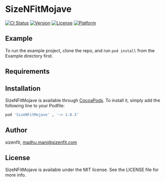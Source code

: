 # SizeNFitMojave

[![CI Status](https://img.shields.io/travis/sizenfit/SizeNFitMojave.svg?style=flat)](https://travis-ci.org/sizenfit/SizeNFitMojave)
[![Version](https://cocoapod-badges.herokuapp.com/v/SizeNFitMojave/badge.png)](https://cocoapods.org/pods/SizeNFitMojave)
[![License](https://img.shields.io/cocoapods/l/SizeNFitMojave.svg?style=flat)](https://cocoapods.org/pods/SizeNFitMojave)
[![Platform](https://img.shields.io/cocoapods/p/SizeNFitMojave.svg?style=flat)](https://cocoapods.org/pods/SizeNFitMojave)

## Example

To run the example project, clone the repo, and run `pod install` from the Example directory first.

## Requirements

## Installation

SizeNFitMojave is available through [CocoaPods](https://cocoapods.org). To install
it, simply add the following line to your Podfile:

```ruby
pod 'SizeNFitMojave' , '~> 1.0.3'
```

## Author

sizenfit, madhu.mani@sizenfit.com

## License

SizeNFitMojave is available under the MIT license. See the LICENSE file for more info.
